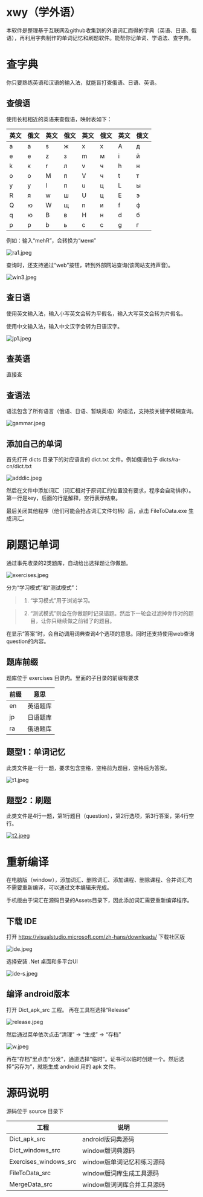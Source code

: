 # xwy（学外语）
本软件是整理基于互联网及github收集到的外语词汇而得的字典（英语、日语、俄语），再利用字典制作的单词记忆和刷题软件。能帮你记单词、学语法、查字典。

# 查字典

你只要熟练英语和汉语的输入法，就能盲打查俄语、日语、英语。

## 查俄语

使用长相相近的英语来查俄语，映射表如下：

| 英文 | 俄文 | 英文 | 俄文 | 英文 | 俄文 | 英文 | 俄文 |
| ---- | ---- | ---- | ---- | ---- | ---- | ---- | ---- |
| a | а | s | ж | x | х | A | д |
| e | е | z | з | m | м | i | й |
| k | к | r | л | v | ч | h | н |
| o | о | M | п | V | ч | t | т |
| y | у | l | п | u | ц | L | ы |
| R | я | w | ш | U | ц | E | э |
| Q | ю | W | щ | n | и | f | ф |
| q | ю | B | в | H | н | d | б |
| p | р | b | ь | c | с | g | г |

例如：输入“mehR”，会转换为“меня”

![ra1.jpeg](http://g.imgpost.co/2024/04/05/ra1.jpeg)

查询时，还支持通过“web”按钮，转到外部网站查询(该网站支持声音)。

![win3.jpeg](http://g.imgpost.co/2024/04/05/win3.jpeg)

## 查日语

使用英文输入法，输入小写英文会转为平假名，输入大写英文会转为片假名。

使用中文输入法，输入中文汉字会转为日语汉字。

![jp1.jpeg](http://g.imgpost.co/2024/04/05/jp1.jpeg)

## 查英语

直接查

## 查语法

语法包含了所有语言（俄语、日语、暂缺英语）的语法，支持按关键字模糊查询。

![gammar.jpeg](http://g.imgpost.co/2024/04/05/gammar.jpeg)

## 添加自己的单词

首先打开 dicts 目录下的对应语言的 dict.txt 文件。例如俄语位于 dicts/ra-cn/dict.txt

![adddic.jpeg](http://g.imgpost.co/2024/04/05/adddic.jpeg)

然后在文件中添加词汇（词汇相对于原词汇的位置没有要求，程序会自动排序）。第一行是key，后面的行是解释，空行表示结束。

最后关闭其他程序（他们可能会抢占词汇文件句柄）后，点击 FileToData.exe 生成词汇。

# 刷题记单词

通过事先收录的2类题库，自动给出选择题让你做题。

![exercises.jpeg](http://g.imgpost.co/2024/04/05/exercises.jpeg)

分为“学习模式”和“测试模式”：

> 1. “学习模式”用于浏览学习。

> 2. “测试模式”则会在你做题时记录错题。然后下一轮会过滤掉你作对的题目，让你只继续做之前错了的题目。

在显示“答案”时，会自动调用词典查询4个选项的意思。同时还支持使用web查询question的内容。

## 题库前缀

题库位于 exercises 目录内。里面的子目录的前缀有要求

| 前缀 | 意思 |
| ---- | ---- |
| en | 英语题库 |
| jp | 日语题库 |
| ra | 俄语题库 |

## 题型1：单词记忆

此类文件是一行一题，要求包含空格，空格前为题目，空格后为答案。

![t1.jpeg](http://g.imgpost.co/2024/04/05/t1.jpeg)

## 题型2：刷题

此类文件是4行一题，第1行题目（question），第2行选项，第3行答案，第4行空行。

[![t2.jpeg](http://g.imgpost.co/2024/04/05/t2.jpeg)](https://imgpost.co/image/A6ec)

# 重新编译

在电脑版（window），添加词汇、删除词汇、添加课程、删除课程、合并词汇均不需要重新编译，可以通过文本编辑来完成。

手机版由于词汇在源码目录的Assets目录下，因此添加词汇需要重新编译程序。

## 下载 IDE

打开 https://visualstudio.microsoft.com/zh-hans/downloads/ 下载社区版

![ide.jpeg](http://g.imgpost.co/2024/04/05/ide.jpeg)

选择安装 .Net 桌面和多平台UI

![ide-s.jpeg](http://g.imgpost.co/2024/04/05/ide-s.jpeg)

## 编译 android版本

打开 Dict_apk_src 工程。 再在工具栏选择“Release”

![release.jpeg](http://g.imgpost.co/2024/04/05/release.jpeg)

然后通过菜单依次点击“清理” -> “生成” -> “存档”

![w.jpeg](http://g.imgpost.co/2024/04/05/w.jpeg)

再在“存档”里点击“分发”，通道选择“临时”。证书可以临时创建一个。然后选择“另存为”，就能生成 android 用的 apk 文件。

# 源码说明

源码位于 source 目录下

| 工程 | 说明 |
| ---- | ---- |
| Dict_apk_src | android版词典源码 |
| Dict_windows_src | window版词典源码 |
| Exercises_windows_src | window版单词记忆和练习源码 |
| FileToData_src | window版词库生成工具源码 |
| MergeData_src | window版词词库合并工具源码 |

